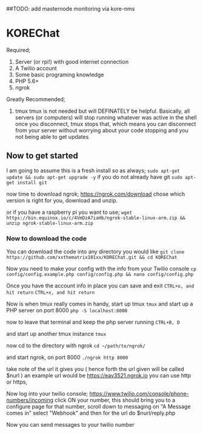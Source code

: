 ##TODO: add masternode monitoring via kore-nms

# KOREChat

Required;

1. Server (or rpi!) with good internet connection  
2. A Twilio account  
3. Some basic programing knowledge  
4. PHP 5.6+  
5. ngrok  


Greatly Recommended;

1. tmux
tmux is not needed but will DEFINATELY be helpful. Basically, all servers (or computers) will stop running whatever was active in the shell once you disconnect, tmux stops that, which means you can disconnect from your server without worrying about your code stopping and you not being able to get updates


## Now to get started

I am going to assume this is a fresh install so as always;
`sudo apt-get update && sudo apt-get upgrade -y`
if you do not already have git
`sudo apt-get install git`

now time to download ngrok;
https://ngrok.com/download chose which version is right for you, download and unzip.

or if you have a raspberry pi you want to use;
`wget https://bin.equinox.io/c/4VmDzA7iaHb/ngrok-stable-linux-arm.zip && unzip ngrok-stable-linux-arm.zip`

### Now to download the code
You can download the code into any directory you would like
`git clone https://github.com/xxthematrix101xx/KOREChat.git && cd KOREChat`

Now you need to make your config with the info from your Twilio console
`cp config/config.example.php config/config.php && nano config/config.php`

Once you have the account info in place you can save and exit
`CTRL+o, and hit return`
`CTRL+x, and hit return`

Now is when tmux really comes in handy,
start up tmux
`tmux`
and start up a PHP server on port 8000
`php -S localhost:8000`

now to leave that terminal and keep the php server running
`CTRL+B, D`

and start up another tmux instance
`tmux`

now cd to the directory with ngrok
`cd ~/path/to/ngrok/`

and start ngrok, on port 8000
`./ngrok http 8000`

take note of the url it gives you ( hence forth the url given will be called $nurl )
an example url would be https://eav3521.ngrok.io
you can use http or https,

Now log into your twilio console;
https://www.twilio.com/console/phone-numbers/incoming
click ON your number, this should bring you to a configure page for that number, scroll down to messaging
on "A Message comes in" select "Webhook" and then for the url do $nurl/reply.php

Now you can send messages to your twilio number
